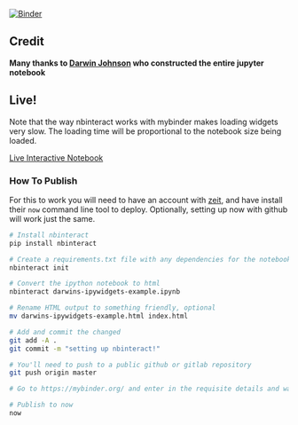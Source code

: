 [![Binder](https://mybinder.org/badge_logo.svg)](https://mybinder.org/v2/gh/colejhudson/howto-publish-interactive-notebook/master?filepath=darwins-ipywidgets-example.ipynb)

## Credit

**Many thanks to [Darwin Johnson](https://github.com/schwaaweb) who constructed the entire jupyter notebook**

## Live!
Note that the way nbinteract works with mybinder makes loading widgets very slow. The loading time will be proportional to the notebook size being loaded.

[Live Interactive Notebook](https://howto-publish-interactive-notebook.now.sh)

### How To Publish
For this to work you will need to have an account with [zeit](https://zeit.co), and have install their `now` command line tool to deploy. Optionally, setting
up now with github will work just the same. 

```sh
# Install nbinteract
pip install nbinteract

# Create a requirements.txt file with any dependencies for the notebook, or just run 'nbinteract init' twice
nbinteract init

# Convert the ipython notebook to html
nbinteract darwins-ipywidgets-example.ipynb

# Rename HTML output to something friendly, optional
mv darwins-ipywidgets-example.html index.html

# Add and commit the changed
git add -A .
git commit -m "setting up nbinteract!"

# You'll need to push to a public github or gitlab repository
git push origin master

# Go to https://mybinder.org/ and enter in the requisite details and wait for it to build 

# Publish to now
now
```
